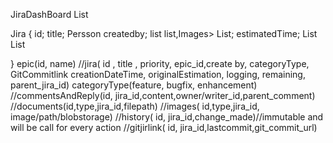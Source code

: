 JiraDashBoard
List<Jira>

Jira
{
id;
title;
Persson createdby;
list<Document>
list,Images>
List<SubJira>;
estimatedTime;
List<Comments>
List<history>

}
epic(id, name)
//jira( id , title , priority, epic_id,create by, categoryType, GitCommitlink
creationDateTime, originalEstimation, logging, remaining, parent_jira_id)
categoryType(feature, bugfix, enhancement)
//commentsAndReply(id, jira_id,content,owner/writer_id,parent_comment)
//documents(id,type,jira_id,filepath)
//images( id,type,jira_id, image/path/blobstorage)
//history( id, jira_id,change_made)//immutable and will be call for every action
//gitjirlink( id, jira_id,lastcommit,git_commit_url)


